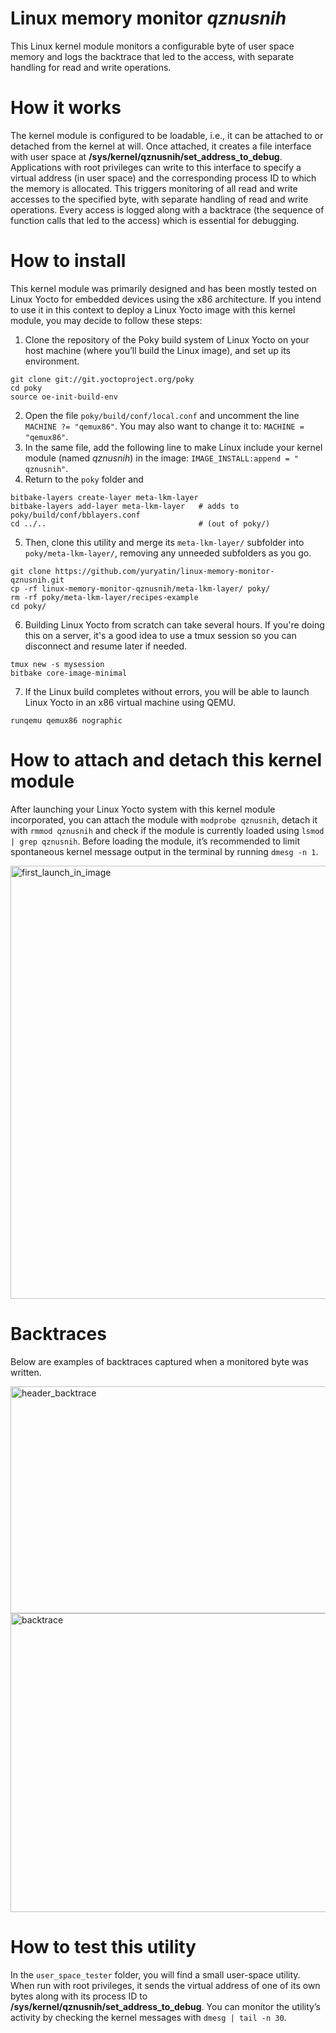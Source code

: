 # Linux memory monitor _qznusnih_
This Linux kernel module monitors a configurable byte of user space memory and logs the backtrace that led to the access, with separate handling for read and write operations.

# How it works
The kernel module is configured to be loadable, i.e., it can be attached to or detached from the kernel at will. Once attached, it creates a file interface with user space at **/sys/kernel/qznusnih/set_address_to_debug**. Applications with root privileges can write to this interface to specify a virtual address (in user space) and the corresponding process ID to which the memory is allocated.
This triggers monitoring of all read and write accesses to the specified byte, with separate handling of read and write operations. Every access is logged along with a backtrace (the sequence of function calls that led to the access) which is essential for debugging.

# How to install
This kernel module was primarily designed and has been mostly tested on Linux Yocto for embedded devices using the x86 architecture.
If you intend to use it in this context to deploy a Linux Yocto image with this kernel module, you may decide to follow these steps:
1. Clone the repository of the Poky build system of Linux Yocto on your host machine (where you’ll build the Linux image), and set up its environment.
```
git clone git://git.yoctoproject.org/poky
cd poky
source oe-init-build-env
```

2. Open the file `poky/build/conf/local.conf` and uncomment the line `MACHINE ?= "qemux86"`. You may also want to change it to: `MACHINE = "qemux86"`.
3. In the same file, add the following line to make Linux include your kernel module (named _qznusnih_) in the image: `IMAGE_INSTALL:append = " qznusnih"`.
4. Return to the `poky` folder and
```
bitbake-layers create-layer meta-lkm-layer
bitbake-layers add-layer meta-lkm-layer   # adds to poky/build/conf/bblayers.conf
cd ../..                                  # (out of poky/)
```
5. Then, clone this utility and merge its `meta-lkm-layer/` subfolder into `poky/meta-lkm-layer/`, removing any unneeded subfolders as you go.
```
git clone https://github.com/yuryatin/linux-memory-monitor-qznusnih.git
cp -rf linux-memory-monitor-qznusnih/meta-lkm-layer/ poky/
rm -rf poky/meta-lkm-layer/recipes-example
cd poky/
```

6. Building Linux Yocto from scratch can take several hours. If you're doing this on a server, it's a good idea to use a tmux session so you can disconnect and resume later if needed.
```
tmux new -s mysession
bitbake core-image-minimal
```

7. If the Linux build completes without errors, you will be able to launch Linux Yocto in an x86 virtual machine using QEMU.
```
runqemu qemux86 nographic
```
# How to attach and detach this kernel module

After launching your Linux Yocto system with this kernel module incorporated, you can attach the module with `modprobe qznusnih`, detach it with `rmmod qznusnih` and check if the module is currently loaded using `lsmod | grep qznusnih`. Before loading the module, it’s recommended to limit spontaneous kernel message output in the terminal by running `dmesg -n 1`.

<img width="592" height="693" alt="first_launch_in_image" src="https://github.com/user-attachments/assets/f2b30eb3-9419-4497-bb8e-830c9928bede" />

# Backtraces
Below are examples of backtraces captured when a monitored byte was written.


<img width="592" height="363" alt="header_backtrace" src="https://github.com/user-attachments/assets/118c1ecc-4908-4d7e-944b-8ceaf4c8dfe4" />


<img width="592" height="478" alt="backtrace" src="https://github.com/user-attachments/assets/dddc9076-f380-458d-966e-3fd78623109f" />

# How to test this utility
In the `user_space_tester` folder, you will find a small user-space utility. When run with root privileges, it sends the virtual address of one of its own bytes along with its process ID to **/sys/kernel/qznusnih/set_address_to_debug**. You can monitor the utility’s activity by checking the kernel messages with `dmesg | tail -n 30`.
